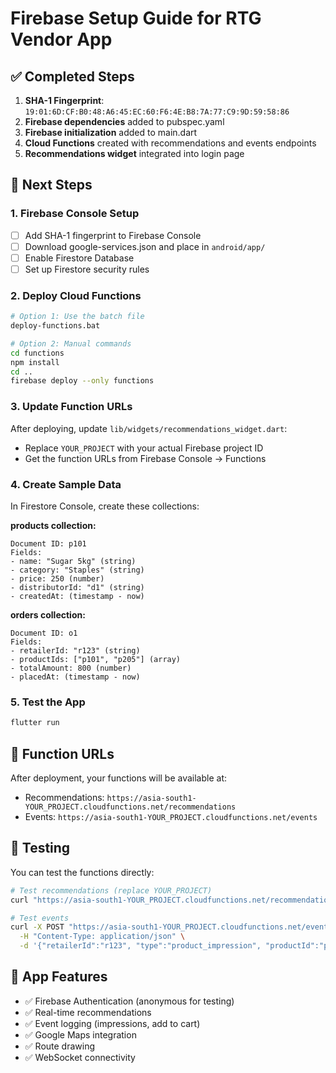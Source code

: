 # Firebase Setup Guide for RTG Vendor App

## ✅ Completed Steps

1. **SHA-1 Fingerprint**: `19:01:6D:CF:B0:48:A6:45:EC:60:F6:4E:B8:7A:77:C9:9D:59:58:86`
2. **Firebase dependencies** added to pubspec.yaml
3. **Firebase initialization** added to main.dart
4. **Cloud Functions** created with recommendations and events endpoints
5. **Recommendations widget** integrated into login page

## 🔧 Next Steps

### 1. Firebase Console Setup
- [ ] Add SHA-1 fingerprint to Firebase Console
- [ ] Download google-services.json and place in `android/app/`
- [ ] Enable Firestore Database
- [ ] Set up Firestore security rules

### 2. Deploy Cloud Functions
```bash
# Option 1: Use the batch file
deploy-functions.bat

# Option 2: Manual commands
cd functions
npm install
cd ..
firebase deploy --only functions
```

### 3. Update Function URLs
After deploying, update `lib/widgets/recommendations_widget.dart`:
- Replace `YOUR_PROJECT` with your actual Firebase project ID
- Get the function URLs from Firebase Console → Functions

### 4. Create Sample Data
In Firestore Console, create these collections:

**products collection:**
```
Document ID: p101
Fields:
- name: "Sugar 5kg" (string)
- category: "Staples" (string) 
- price: 250 (number)
- distributorId: "d1" (string)
- createdAt: (timestamp - now)
```

**orders collection:**
```
Document ID: o1
Fields:
- retailerId: "r123" (string)
- productIds: ["p101", "p205"] (array)
- totalAmount: 800 (number)
- placedAt: (timestamp - now)
```

### 5. Test the App
```bash
flutter run
```

## 🔗 Function URLs
After deployment, your functions will be available at:
- Recommendations: `https://asia-south1-YOUR_PROJECT.cloudfunctions.net/recommendations`
- Events: `https://asia-south1-YOUR_PROJECT.cloudfunctions.net/events`

## 🧪 Testing
You can test the functions directly:
```bash
# Test recommendations (replace YOUR_PROJECT)
curl "https://asia-south1-YOUR_PROJECT.cloudfunctions.net/recommendations?retailerId=r123&testMode=true"

# Test events
curl -X POST "https://asia-south1-YOUR_PROJECT.cloudfunctions.net/events?testMode=true" \
  -H "Content-Type: application/json" \
  -d '{"retailerId":"r123", "type":"product_impression", "productId":"p101", "metadata":{}}'
```

## 📱 App Features
- ✅ Firebase Authentication (anonymous for testing)
- ✅ Real-time recommendations
- ✅ Event logging (impressions, add to cart)
- ✅ Google Maps integration
- ✅ Route drawing
- ✅ WebSocket connectivity